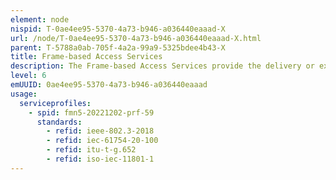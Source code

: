```yaml
---
element: node
nispid: T-0ae4ee95-5370-4a73-b946-a036440eaaad-X
url: /node/T-0ae4ee95-5370-4a73-b946-a036440eaaad-X.html
parent: T-5788a0ab-705f-4a2a-99a9-5325bdee4b43-X
title: Frame-based Access Services
description: The Frame-based Access Services provide the delivery or exchange of user data, end-to-end, formatted and encapsulated into frames (e.g. Ethernet frames, PPP frames). The frames are delivered by the user end-point, adapted transported by the relevant Transport Service or Transmission Service, and dispatched to the Communications Access Service at the other end-point(s), transparently (i.e. frame contents are not altered, and frame headers are not looked-up for switching purposes). In other words, user end-points are agnostic to the service class and type selected by the Service Provider, provided the delivery of frames end-to-end is seamless and does not interfere with protocols at the same layer.
level: 6
emUUID: 0ae4ee95-5370-4a73-b946-a036440eaaad
usage:
  serviceprofiles:
    - spid: fmn5-20221202-prf-59
      standards:
        - refid: ieee-802.3-2018
        - refid: iec-61754-20-100
        - refid: itu-t-g.652
        - refid: iso-iec-11801-1
---
```

